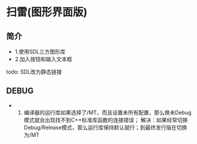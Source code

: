 # 扫雷(图形界面版)


## 简介

- 1.使用SDL三方图形库
- 2.加入按钮和输入文本框

todo:
SDL改为静态链接


## DEBUG

- 1. 编译器的运行库如果选择了/MT，而且设置未所有配置，那么换未Debug模式就会出现找不到C++标准库函数的连接错误；
解决：如果经常切换Debug/Release模式，那么运行库保持默认就行；到最终发行版在切换为/MT

